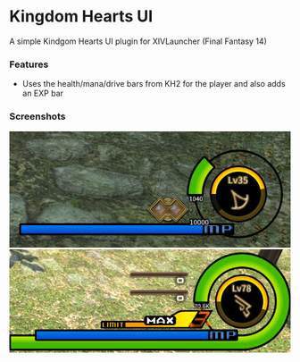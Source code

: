 # Kingdom Hearts UI
A simple Kindgom Hearts UI plugin for XIVLauncher (Final Fantasy 14)


### Features
* Uses the health/mana/drive bars from KH2 for the player and also adds an EXP bar

### Screenshots
![alt text](images/image1.png)
![alt text](images/image2.png)
